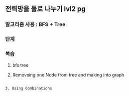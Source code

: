 ## 전력망을 돌로 나누기 lvl2 pg


### 알고리즘 사용 : BFS + Tree


### 단계


### 복습
1. bfs tree


2. Removeing one Node from tree and making into graph


```

3. Using Combinations
